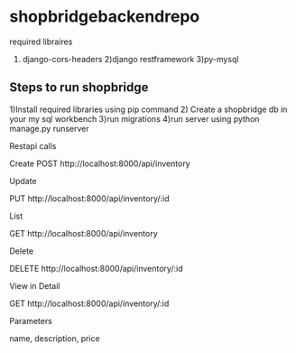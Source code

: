 # shopbridgebackendrepo
required libraires
1) django-cors-headers
2)django restframework
3)py-mysql

Steps to run shopbridge
-----------------------
1)Install required libraries using pip command
2) Create a shopbridge db in your my sql workbench
3)run migrations
4)run server using python manage.py runserver

Restapi calls

Create
 POST http://localhost:8000/api/inventory

Update

PUT http://localhost:8000/api/inventory/:id

List

GET http://localhost:8000/api/inventory

Delete

DELETE http://localhost:8000/api/inventory/:id

View in Detail

GET http://localhost:8000/api/inventory/:id

Parameters

name,
description,
price
